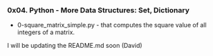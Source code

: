 ### 0x04. Python - More Data Structures: Set, Dictionary

- 0-square_matrix_simple.py - that computes the square value of all integers of a matrix.


I will be updating the README.md soon (David)
